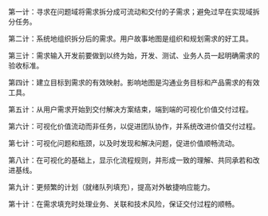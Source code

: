 第一计：寻求在问题域将需求拆分成可流动和交付的子需求；避免过早在实现域拆分任务。

第二计：系统地组织拆分后的需求。用户故事地图是组织和规划需求的好工具。

第三计：需求输入开发前要做到以终为始，开发、测试、业务人员一起明确需求的验收标准。

第四计：建立目标到需求的有效映射。影响地图是沟通业务目标和产品需求的有效工具。

第五计：从用户需求开始到交付解决方案结束，端到端的可视化价值交付过程。

第六计：可视化价值流动而非任务，以促进团队协作，并系统改进价值交付过程。

第七计：可视化问题和瓶颈，以及时发现和解决问题，促进价值顺畅流动。

第八计：在可视化的基础上，显示化流程规则，并形成一致的理解、共同承若和改进基线。

第九计：更频繁的计划（就绪队列填充），提高对外敏捷响应能力。

第十计：在需求填充时处理业务、关联和技术风险，保证交付过程的顺畅。

